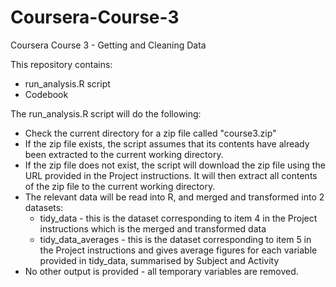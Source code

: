 # Coursera-Course-3
Coursera Course 3 - Getting and Cleaning Data

This repository contains:
- run_analysis.R script
- Codebook

The run_analysis.R script will do the following:
- Check the current directory for a zip file called "course3.zip"
- If the zip file exists, the script assumes that its contents have already
  been extracted to the current working directory.
- If the zip file does not exist, the script will download the zip file 
  using the URL provided in the Project instructions. It will then extract all
  contents of the zip file to the current working directory.
- The relevant data will be read into R, and merged and transformed into 
  2 datasets:
  - tidy_data - this is the dataset corresponding to item 4 in the Project 
    instructions which is the merged and transformed data
  - tidy_data_averages - this is the dataset corresponding to item 5 in the
    Project instructions and gives average figures for each variable provided
    in tidy_data, summarised by Subject and Activity
- No other output is provided - all temporary variables are removed.
